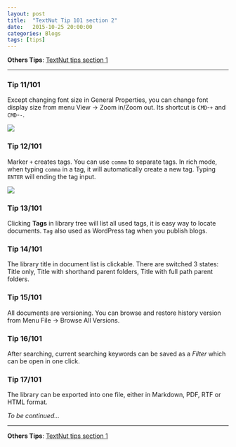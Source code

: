 ```yaml
---
layout: post
title:  "TextNut Tip 101 section 2"
date:   2015-10-25 20:00:00
categories: Blogs
tags: [tips]
---
```


**Others Tips**: [TextNut tips section 1]({{site_url}}/blogs/2015/10/23/textnut-tip-101-section-1.html)

---

### Tip 11/101
Except changing font size in General Properties, you can change font display size from menu View -> Zoom in/Zoom out.  Its shortcut is `CMD`-`+` and `CMD`-`-`. 

![](<{{site_url}}/img/tips/tip11.gif>)


### Tip 12/101
Marker `+` creates tags. You can use `comma` to separate tags. In rich mode, when typing `comma` in a tag, it will automatically create a new tag. Typing `ENTER` will ending the tag input. 

![](<{{site_url}}/img/tips/tip12.gif>)


### Tip 13/101
Clicking **Tags** in library tree will list all used tags, it is easy way to locate documents. `Tag` also used as WordPress tag when you publish blogs.

### Tip 14/101
The library title in document list is clickable. There are switched 3 states: Title only, Title with shorthand parent folders, Title with full path parent folders.

### Tip 15/101
All documents are versioning. You can browse and restore history version from Menu File -> Browse All Versions. 

### Tip 16/101
After searching, current searching keywords can be saved as a *Filter* which can be open in one click. 

### Tip 17/101
The library can be exported into one file, either in Markdown, PDF, RTF or HTML format. 


*To be continued...*


----
**Others Tips**: [TextNut tips section 1]({{site_url}}/blogs/2015/10/23/textnut-tip-101-section-1.html)
